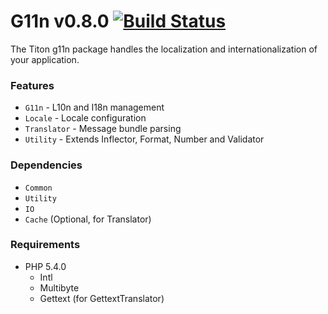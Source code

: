 # G11n v0.8.0 [![Build Status](https://travis-ci.org/titon/G11n.png)](https://travis-ci.org/titon/G11n) #

The Titon g11n package handles the localization and internationalization of your application.

### Features ###

* `G11n` - L10n and I18n management
* `Locale` - Locale configuration
* `Translator` - Message bundle parsing
* `Utility` - Extends Inflector, Format, Number and Validator

### Dependencies ###

* `Common`
* `Utility`
* `IO`
* `Cache` (Optional, for Translator)

### Requirements ###

* PHP 5.4.0
	* Intl
	* Multibyte
	* Gettext (for GettextTranslator)
